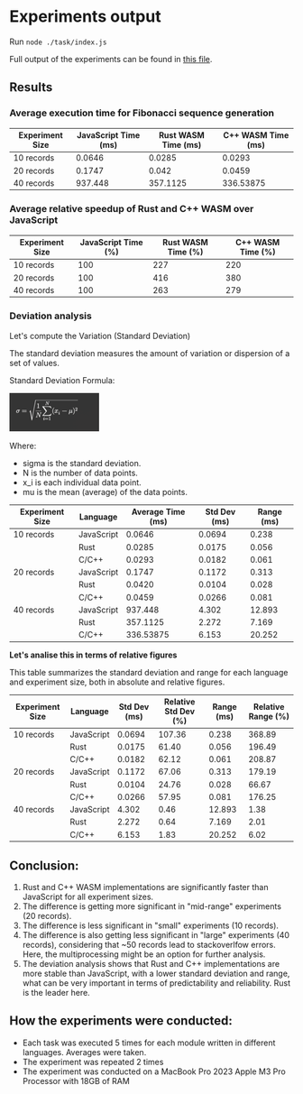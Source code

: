 # Experiments output

Run `node ./task/index.js`

Full output of the experiments can be found in [this file](./outputs.md).


## Results

### Average execution time for Fibonacci sequence generation

| Experiment Size | JavaScript Time (ms) | Rust WASM Time (ms) | C++ WASM Time (ms) |
|-----------------|----------------------|---------------------|--------------------|
| 10 records      | 0.0646               | 0.0285              | 0.0293             |
| 20 records      | 0.1747               | 0.042               | 0.0459             |
| 40 records      | 937.448              | 357.1125            | 336.53875          |

### Average relative speedup of Rust and C++ WASM over JavaScript

| Experiment Size | JavaScript Time (%) | Rust WASM Time (%) | C++ WASM Time (%) |
|-----------------|---------------------|--------------------|-------------------|
| 10 records      | 100                 | 227                | 220               |
| 20 records      | 100                 | 416                | 380               |
| 40 records      | 100                 | 263                | 279               |


### Deviation analysis
Let's compute the Variation (Standard Deviation)

The standard deviation measures the amount of variation or dispersion of a set of values.

Standard Deviation Formula:

![img.png](img.png)

Where:
*   sigma  is the standard deviation.
*   N  is the number of data points. 
* x_i  is each individual data point. 
* mu  is the mean (average) of the data points.

| Experiment Size | Language   | Average Time (ms) | Std Dev (ms) | Range (ms) |
|-----------------|------------|-------------------|--------------|------------|
| 10 records      | JavaScript | 0.0646            | 0.0694       | 0.238      |
|                 | Rust       | 0.0285            | 0.0175       | 0.056      |
|                 | C/C++      | 0.0293            | 0.0182       | 0.061      |
| 20 records      | JavaScript | 0.1747            | 0.1172       | 0.313      |
|                 | Rust       | 0.0420            | 0.0104       | 0.028      |
|                 | C/C++      | 0.0459            | 0.0266       | 0.081      |
| 40 records      | JavaScript | 937.448           | 4.302        | 12.893     |
|                 | Rust       | 357.1125          | 2.272        | 7.169      |
|                 | C/C++      | 336.53875         | 6.153        | 20.252     |


**Let's analise this in terms of relative figures**

This table summarizes the standard deviation and range for each language and experiment size, both in absolute and relative figures.

| Experiment Size | Language   | Std Dev (ms) | Relative Std Dev (%) | Range (ms) | Relative Range (%) |
|-----------------|------------|--------------|----------------------|------------|--------------------|
| 10 records      | JavaScript | 0.0694       | 107.36               | 0.238      | 368.89             |
|                 | Rust       | 0.0175       | 61.40                | 0.056      | 196.49             |
|                 | C/C++      | 0.0182       | 62.12                | 0.061      | 208.87             |
| 20 records      | JavaScript | 0.1172       | 67.06                | 0.313      | 179.19             |
|                 | Rust       | 0.0104       | 24.76                | 0.028      | 66.67              |
|                 | C/C++      | 0.0266       | 57.95                | 0.081      | 176.25             |
| 40 records      | JavaScript | 4.302        | 0.46                 | 12.893     | 1.38               |
|                 | Rust       | 2.272        | 0.64                 | 7.169      | 2.01               |
|                 | C/C++      | 6.153        | 1.83                 | 20.252     | 6.02               |

## Conclusion:
1. Rust and C++ WASM implementations are significantly faster than JavaScript for all experiment sizes.
2. The difference is getting more significant in "mid-range" experiments (20 records).
3. The difference is less significant in "small" experiments (10 records).
4. The difference is also getting less significant in "large" experiments (40 records), considering that ~50 records lead to stackoverlfow errors. Here, the multiprocessing might be an option for further analysis.
5. The deviation analysis shows that Rust and C++ implementations are more stable than JavaScript, with a lower standard deviation and range, what can be very important in terms of predictability and reliability. Rust is the leader here.


## How the experiments were conducted:
- Each task was executed 5 times for each module written in different languages. Averages were taken.
- The experiment was repeated 2 times
- The experiment was conducted on a MacBook Pro 2023 Apple M3 Pro Processor with 18GB of RAM